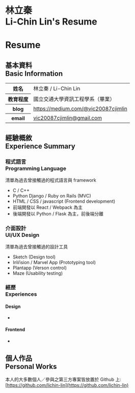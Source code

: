 # 林立秦<br />Li-Chin Lin's Resume 
# Resume 

## 基本資料<br>Basic Information
<table>
	<thead></thead>
	<tfoot></tfoot>
	<tbody>
		<tr>
			<th>姓名</th>
			<td>林立秦 / Li-Chin Lin</td>
		</tr>
		<tr>
			<th>教育程度</th>
			<td>國立交通大學資訊工程學系（畢業）</td>
		</tr>
		<tr>
			<th>blog</th>
			<td><a href='https://medium.com/@vic20087cjimlin' target='_blank'>https://medium.com/@vic20087cjimlin</a></td>
		</tr>
		<tr>
			<th>email</th>
			<td><a href='mailto:vic20087cjimlin@gmail.com' target='_self'>vic20087cjimlin@gmail.com</a></td>
		</tr>
	</tbody>
</table>

## 經驗概敘<br>Experience Summary
### 程式語言 <br/> Programming Language
清單為過去曾接觸過的程式語言與 framework
* C / C++
* Python Django / Ruby on Rails (MVC)
* HTML / CSS / javascript (Frontend development)
* 前端開發以 React / Webpack 為主
* 後端開發以 Python / Flask 為主，前後端分離


### 介面設計 <br/> UI/UX Design
清單為過去曾接觸過的設計工具
* Sketch (Design tool)
* InVision / Marvel App (Prototyping tool)
* Plantapp (Verson control)
* Maze (Usability testing)

### 經歷<br />Experiences

#### Design
* 
#### Frontend
* 

## 個人作品 <br/> Personal Works
本人的大多數個人／參與之第三方專案皆放置於 Github 上:  
[https://github.com/lichin-lin](https://github.com/lichin-lin)
